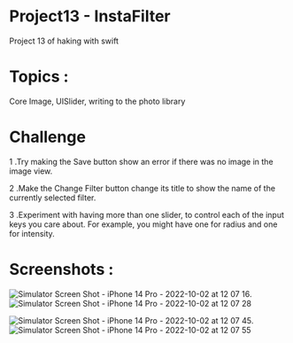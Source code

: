 
# Project13 - InstaFilter 

Project 13 of haking with swift


# Topics :

Core Image, UISlider, writing to the photo library


# Challenge 



 1 .Try making the Save button show an error if there was no image in the image view.

 2 .Make the Change Filter button change its title to show the name of the currently selected filter.

 3 .Experiment with having more than one slider, to control each of the input keys you care about. For example, you might have one for radius and one for intensity.


# Screenshots :

![Simulator Screen Shot - iPhone 14 Pro - 2022-10-02 at 12 07 16](https://user-images.githubusercontent.com/79315087/193449802-768a75ea-4968-4912-a488-ffc30e725bca.png).  ![Simulator Screen Shot - iPhone 14 Pro - 2022-10-02 at 12 07 28](https://user-images.githubusercontent.com/79315087/193449870-e2caf460-a6c4-46da-9988-f93d8b3129dd.png)

![Simulator Screen Shot - iPhone 14 Pro - 2022-10-02 at 12 07 45](https://user-images.githubusercontent.com/79315087/193449871-64832feb-29d7-4cfa-96f4-4f120f5ff8f3.png).  ![Simulator Screen Shot - iPhone 14 Pro - 2022-10-02 at 12 07 55](https://user-images.githubusercontent.com/79315087/193449872-f9b88a14-8fa0-4356-b723-28977baacbc2.png)
